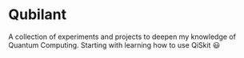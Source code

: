 # Qubilant

A collection of experiments and projects to deepen my knowledge of Quantum Computing. Starting with learning how to use QiSkit :smiley:
